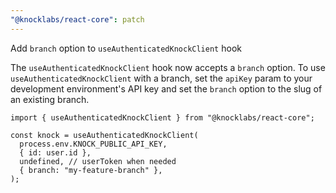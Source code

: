 ```yaml
---
"@knocklabs/react-core": patch
---
```


Add `branch` option to `useAuthenticatedKnockClient` hook

The `useAuthenticatedKnockClient` hook now accepts a `branch` option. To use
`useAuthenticatedKnockClient` with a branch, set the `apiKey` param to your
development environment's API key and set the `branch` option to the slug of an
existing branch.

```tsx
import { useAuthenticatedKnockClient } from "@knocklabs/react-core";

const knock = useAuthenticatedKnockClient(
  process.env.KNOCK_PUBLIC_API_KEY,
  { id: user.id },
  undefined, // userToken when needed
  { branch: "my-feature-branch" },
);
```
